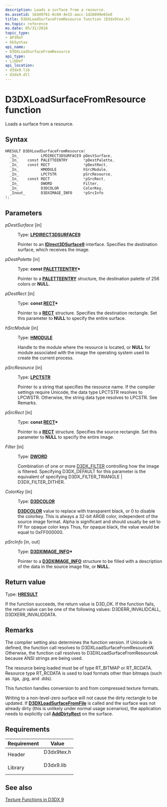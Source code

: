 ```yaml
---
description: Loads a surface from a resource.
ms.assetid: 16d49f61-8c84-4e15-aacc-1d26099e65e0
title: D3DXLoadSurfaceFromResource function (D3dx9tex.h)
ms.topic: reference
ms.date: 05/31/2018
topic_type:
- APIRef
- kbSyntax
api_name:
- D3DXLoadSurfaceFromResource
api_type:
- LibDef
api_location:
- d3dx9.lib
- d3dx9.dll
---
```


# D3DXLoadSurfaceFromResource function

Loads a surface from a resource.

## Syntax


```C++
HRESULT D3DXLoadSurfaceFromResource(
  _In_          LPDIRECT3DSURFACE9 pDestSurface,
  _In_    const PALETTEENTRY       *pDestPalette,
  _In_    const RECT               *pDestRect,
  _In_          HMODULE            hSrcModule,
  _In_          LPCTSTR            pSrcResource,
  _In_    const RECT               *pSrcRect,
  _In_          DWORD              Filter,
  _In_          D3DCOLOR           ColorKey,
  _Inout_       D3DXIMAGE_INFO     *pSrcInfo
);
```



## Parameters

<dl> <dt>

*pDestSurface* \[in\]
</dt> <dd>

Type: **[**LPDIRECT3DSURFACE9**](/windows/win32/api/d3d9helper/nn-d3d9helper-idirect3dsurface9)**

Pointer to an [**IDirect3DSurface9**](/windows/win32/api/d3d9helper/nn-d3d9helper-idirect3dsurface9) interface. Specifies the destination surface, which receives the image.

</dd> <dt>

*pDestPalette* \[in\]
</dt> <dd>

Type: **const [**PALETTEENTRY**](/windows/win32/api/wingdi/ns-wingdi-paletteentry)\***

Pointer to a [**PALETTEENTRY**](/windows/win32/api/wingdi/ns-wingdi-paletteentry) structure, the destination palette of 256 colors or **NULL**.

</dd> <dt>

*pDestRect* \[in\]
</dt> <dd>

Type: **const [**RECT**](/previous-versions//dd162897(v=vs.85))\***

Pointer to a [**RECT**](/previous-versions//dd162897(v=vs.85)) structure. Specifies the destination rectangle. Set this parameter to **NULL** to specify the entire surface.

</dd> <dt>

*hSrcModule* \[in\]
</dt> <dd>

Type: **[**HMODULE**](../winprog/windows-data-types.md)**

Handle to the module where the resource is located, or **NULL** for module associated with the image the operating system used to create the current process.

</dd> <dt>

*pSrcResource* \[in\]
</dt> <dd>

Type: **[**LPCTSTR**](../winprog/windows-data-types.md)**

Pointer to a string that specifies the resource name. If the compiler settings require Unicode, the data type LPCTSTR resolves to LPCWSTR. Otherwise, the string data type resolves to LPCSTR. See Remarks.

</dd> <dt>

*pSrcRect* \[in\]
</dt> <dd>

Type: **const [**RECT**](/previous-versions//dd162897(v=vs.85))\***

Pointer to a [**RECT**](/previous-versions//dd162897(v=vs.85)) structure. Specifies the source rectangle. Set this parameter to **NULL** to specify the entire image.

</dd> <dt>

*Filter* \[in\]
</dt> <dd>

Type: **[**DWORD**](../winprog/windows-data-types.md)**

Combination of one or more [D3DX\_FILTER](d3dx-filter.md) controlling how the image is filtered. Specifying D3DX\_DEFAULT for this parameter is the equivalent of specifying D3DX\_FILTER\_TRIANGLE \| D3DX\_FILTER\_DITHER.

</dd> <dt>

*ColorKey* \[in\]
</dt> <dd>

Type: **[**D3DCOLOR**](d3dcolor.md)**

[**D3DCOLOR**](d3dcolor.md) value to replace with transparent black, or 0 to disable the colorkey. This is always a 32-bit ARGB color, independent of the source image format. Alpha is significant and should usually be set to FF for opaque color keys Thus, for opaque black, the value would be equal to 0xFF000000.

</dd> <dt>

*pSrcInfo* \[in, out\]
</dt> <dd>

Type: **[**D3DXIMAGE\_INFO**](d3dximage-info.md)\***

Pointer to a [**D3DXIMAGE\_INFO**](d3dximage-info.md) structure to be filled with a description of the data in the source image file, or **NULL**.

</dd> </dl>

## Return value

Type: **[**HRESULT**](https://msdn.microsoft.com/library/Bb401631(v=MSDN.10).aspx)**

If the function succeeds, the return value is D3D\_OK. If the function fails, the return value can be one of the following values: D3DERR\_INVALIDCALL, D3DXERR\_INVALIDDATA.

## Remarks

The compiler setting also determines the function version. If Unicode is defined, the function call resolves to D3DXLoadSurfaceFromResourceW. Otherwise, the function call resolves to D3DXLoadSurfaceFromResourceA because ANSI strings are being used.

The resource being loaded must be of type RT\_BITMAP or RT\_RCDATA. Resource type RT\_RCDATA is used to load formats other than bitmaps (such as .tga, .jpg, and .dds).

This function handles conversion to and from compressed texture formats.

Writing to a non-level-zero surface will not cause the dirty rectangle to be updated. If [**D3DXLoadSurfaceFromFile**](d3dxloadsurfacefromfile.md) is called and the surface was not already dirty (this is unlikely under normal usage scenarios), the application needs to explicitly call [**AddDirtyRect**](/windows/win32/api/d3d9helper/nf-d3d9helper-idirect3dtexture9-adddirtyrect) on the surface.

## Requirements



| Requirement | Value |
|--------------------|---------------------------------------------------------------------------------------|
| Header<br/>  | <dl> <dt>D3dx9tex.h</dt> </dl> |
| Library<br/> | <dl> <dt>D3dx9.lib</dt> </dl>  |



## See also

<dl> <dt>

[Texture Functions in D3DX 9](dx9-graphics-reference-d3dx-functions-texture.md)
</dt> </dl>

 

 

